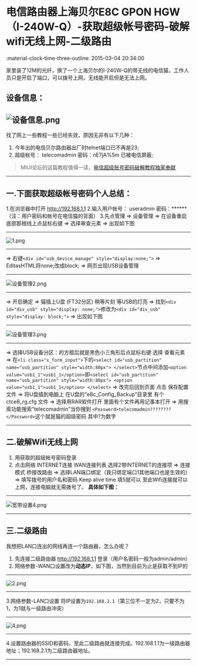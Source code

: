 # 电信路由器上海贝尔E8C GPON HGW（I-240W-Q）-获取超级帐号密码-破解wifi无线上网-二级路由

:material-clock-time-three-outline: 2015-03-04 20:34:00

<!--markdown-->  
家里装了12M的光纤，换了一个上海贝尔的I-240W-Q的带无线的电信猫，工作人员只是开启了端口，可以拨号上网，无线能开启但是无法上网。

设备信息：
-----

![设备信息.png][1]
----------


找了网上一些教程一些已经失效，原因无非有以下几种：

1. 今年出的电信贝尔路由器出厂时telnet端口已不再是23;
2. 超级帐号：  telecomadmin   密码：nE7jA%5m 已被电信屏蔽;

> MIUI论坛的这篇教程值得一读，[电信超级账号密码破解教程独家奉献][2]


----------

一.下面获取超级帐号密码个人总结：
---------------

1.在浏览器中打开  http://192.168.1.1
2.输入用户帐号：  useradmin   密码：******  （注：用户密码和帐号在电信猫的背面）
3.先点管理 => 设备管理 => 在设备重启底部那根线上点鼠标右键 => 选择审查元素 => 出现如下图


----------


![1.png][3]


----------


=> 右键`<div id="usb_device_manage" style="display:none;">` => EditasHTML将none;改成block; => 网页出现USB设备管理


----------


![设备管理2.png][4]

----------


=> 开启确定 => 猫插上U盘 (FT32分区) 稍等片刻 等USB的灯亮 => 找到`<div id="div_usb" style="display: none;">`修改为`<div id="div_usb" style="display: block;">` => 出现如下图


----------


![设备管理3.png][5]

----------


=> 选择USB设备分区：的方框后就是黑色小三角形后点鼠标右键 选择 查看元素 => 在`<li class="x_form_input">`下的`<select id="usb_partition" name="usb_partition" style="width:80px"> </select>`节点中间添加`<option value="usb1_1">usb1_1</option>`即`<select id="usb_partition" name="usb_partition" style="width:80px"> <option value="usb1_1">usb1_1</option> </select>` => 改完后回到页面 点击 保存配置文件 => 将U盘插到电脑上 在U盘的“e8c_Config_Backup”目录里 有个 ctce8_rg.cfg 文件 => 选择用RAR软件打开 里面有个文件再用记事本打开 => 用搜索功能搜索“telecomadmin”当你搜到 `<Password>telecomadmin????????</Password>`这个就是猫的超级密码 其中?为数字


----------

二.破解Wifi无线上网
----------

1. 用获取的超级帐号密码登录
2. 点击网络 INTERNET连接 WAN连接列表 选择2带INTERNET的连接项 => 连接模式 桥接改路由 => 选择LAN端口绑定（我只绑定端口1其他端口也是生效的）=> 填写拨号的用户名和密码 Keep alive time 填5就可以
   至此Wifi连接就可以上网，连接电脑就无需拨号了。
   **具体如下图：**


----------


![宽带设置4.png][6]

----------

三.二级路由
------
我想把LAN口连出的网线再连一个路由器，怎么办呢？

1. 先连接二级路由器 http://192.168.1.1 登录（用户名密码一般为admin/admin）
2. 网络参数-WAN口设置改为**动态IP**，如下图，当然到目前为止是获取不到IP的


----------


![2.png][7]

----------
3.网络参数-LAN口设置 将IP设置为`192.168.2.1`（第三位不一定为2，只要不为1，为1就与一级路由冲突）


----------
![4.png][8]

----------
4.设置路由器的SSID和密码，至此二级路由就连接完成。192.168.1.1为一级路由器地址；192.168.2.1为二级路由器地址。


----------


[1]: china-telecom-router-root/4244431945.png
[2]: http://bbs.xiaomi.cn/thread-6149690-1-1.html
[3]: china-telecom-router-root/3728634917.png
[4]: china-telecom-router-root/2949241124.png
[5]: china-telecom-router-root/4236084013.png
[6]: china-telecom-router-root/3494063469.png
[7]: china-telecom-router-root/564077566.png
[8]: china-telecom-router-root/4115557072.png